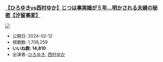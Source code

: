 ### [【ひろゆきvs西村ゆか】じつは事実婚が５年…明かされる夫婦の秘密【汐留事変】](https://www.youtube.com/watch?v=qWJ9O7DF7ZI)
[![](https://img.youtube.com/vi/qWJ9O7DF7ZI/sddefault.jpg)](https://www.youtube.com/watch?v=qWJ9O7DF7ZI)
-   公開日: 2024-02-12
-   視聴数: 1,708,259
-   **いいね数: 14,810**
-   出演者: [ひろゆき](/rehacq_fan/people/ひろゆき "wikilink"), [西村ゆか](/rehacq_fan/people/西村ゆか "wikilink")
